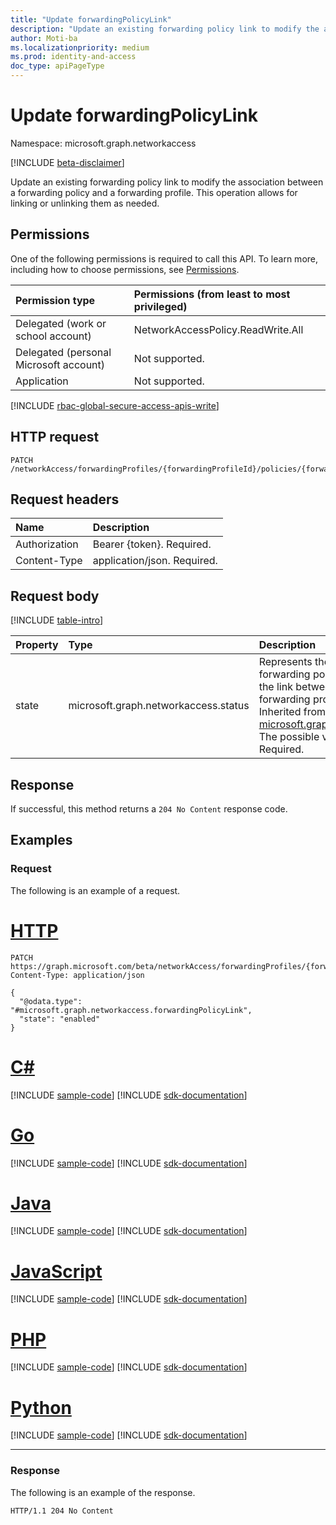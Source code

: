 ```yaml
---
title: "Update forwardingPolicyLink"
description: "Update an existing forwarding policy link to modify the association between a forwarding policy and a forwarding profile. This operation allows for linking or unlinking them as needed."
author: Moti-ba
ms.localizationpriority: medium
ms.prod: identity-and-access
doc_type: apiPageType
---
```


# Update forwardingPolicyLink
Namespace: microsoft.graph.networkaccess

[!INCLUDE [beta-disclaimer](../../includes/beta-disclaimer.md)]

Update an existing forwarding policy link to modify the association between a forwarding policy and a forwarding profile. This operation allows for linking or unlinking them as needed.

## Permissions
One of the following permissions is required to call this API. To learn more, including how to choose permissions, see [Permissions](/graph/permissions-reference).

|Permission type|Permissions (from least to most privileged)|
|:---|:---|
|Delegated (work or school account)|NetworkAccessPolicy.ReadWrite.All|
|Delegated (personal Microsoft account)|Not supported.|
|Application|Not supported.|

[!INCLUDE [rbac-global-secure-access-apis-write](../includes/rbac-for-apis/rbac-global-secure-access-apis-write.md)]

## HTTP request

<!-- {
  "blockType": "ignored"
}
-->
``` http
PATCH /networkAccess/forwardingProfiles/{forwardingProfileId}/policies/{forwardingPolicyId}
```

## Request headers
|Name|Description|
|:---|:---|
|Authorization|Bearer {token}. Required.|
|Content-Type|application/json. Required.|

## Request body
[!INCLUDE [table-intro](../../includes/update-property-table-intro.md)]


|Property|Type|Description|
|:---|:---|:---|
|state|microsoft.graph.networkaccess.status|Represents the current state or status of a forwarding policy link. It indicates whether the link between a forwarding policy and a forwarding profile is active or inactive., Inherited from [microsoft.graph.networkaccess.policyLink](../resources/networkaccess-policylink.md). The possible values are: `enabled`, `disabled`. Required.|


## Response

If successful, this method returns a `204 No Content` response code.

## Examples

### Request
The following is an example of a request.
# [HTTP](#tab/http)
<!-- {
  "blockType": "request",
  "name": "update_forwardingpolicylink"
}
-->
``` http
PATCH https://graph.microsoft.com/beta/networkAccess/forwardingProfiles/{forwardingProfile_id}/policies/{policy_id}
Content-Type: application/json

{
  "@odata.type": "#microsoft.graph.networkaccess.forwardingPolicyLink",
  "state": "enabled"  
}
```

# [C#](#tab/csharp)
[!INCLUDE [sample-code](../includes/snippets/csharp/update-forwardingpolicylink-csharp-snippets.md)]
[!INCLUDE [sdk-documentation](../includes/snippets/snippets-sdk-documentation-link.md)]

# [Go](#tab/go)
[!INCLUDE [sample-code](../includes/snippets/go/update-forwardingpolicylink-go-snippets.md)]
[!INCLUDE [sdk-documentation](../includes/snippets/snippets-sdk-documentation-link.md)]

# [Java](#tab/java)
[!INCLUDE [sample-code](../includes/snippets/java/update-forwardingpolicylink-java-snippets.md)]
[!INCLUDE [sdk-documentation](../includes/snippets/snippets-sdk-documentation-link.md)]

# [JavaScript](#tab/javascript)
[!INCLUDE [sample-code](../includes/snippets/javascript/update-forwardingpolicylink-javascript-snippets.md)]
[!INCLUDE [sdk-documentation](../includes/snippets/snippets-sdk-documentation-link.md)]

# [PHP](#tab/php)
[!INCLUDE [sample-code](../includes/snippets/php/update-forwardingpolicylink-php-snippets.md)]
[!INCLUDE [sdk-documentation](../includes/snippets/snippets-sdk-documentation-link.md)]

# [Python](#tab/python)
[!INCLUDE [sample-code](../includes/snippets/python/update-forwardingpolicylink-python-snippets.md)]
[!INCLUDE [sdk-documentation](../includes/snippets/snippets-sdk-documentation-link.md)]

---


### Response
The following is an example of the response.
<!-- {
  "blockType": "response",
  "truncated": true
}
-->
``` http
HTTP/1.1 204 No Content
```


